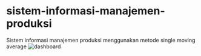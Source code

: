 # sistem-informasi-manajemen-produksi
Sistem informasi manajemen produksi menggunakan metode single moving average
![dashboard](https://user-images.githubusercontent.com/45305713/148867424-46be7118-f8c3-4d59-9c05-d556811a9685.png)

